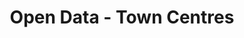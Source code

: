 ---
schema: default
title: Open Data - Town Centres
organization: Argyll and Bute Council
notes: For the purposes of the 2015 Local Development Plan this corresponds to the town centres shown on Proposals Map for the six main towns and the five small towns of Argyll and Bute defined as key settlements; these being town centres defined mainly for retail policy purposes.
resources:

  - name: Open Data - Town Centres FEATURE LAYER
  - url: 
  - format: FEATURE LAYER

license: 
category:

  - LDP

  - Local Development Plan

  - Town Centre

  - Retail

  - Planning


  - 

maintainer: Tim Wisniewski
maintainer_email: tim@timwis.com
---